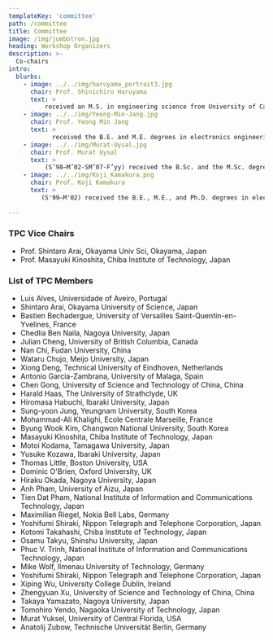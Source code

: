 ```yaml
---
templateKey: 'committee'
path: /committee
title: Committee
image: /img/jumbotron.jpg
heading: Workshop Organizers
description: >-
  Co-chairs
intro:
  blurbs: 
    - image: ../../img/haruyama_portrait3.jpg
      chair: Prof. Shinichiro Haruyama
      text: >
          received an M.S. in engineering science from University of California at Berkeley in 1983 and a Ph.D. in computer science from the University of Texas at Austin in 1990. He worked for Bell Laboratories of AT&T and Lucent Technologies, U.S.A from 1991 to 1996, and for Sony Computer Science Laboratories, Inc. from 1998 to 2002, when he joined Keio University. Other than his research activities of free-space optical communication, he made an effort to establish the standardization of IEC 62943 “Visible light beacon system for multimedia applications” in 2017 which can be used as a universal ID for visible light transmitters.
    - image: ../../img/Yeong-Min-Jang.jpg
      chair: Prof. Yeong Min Jang
      text: >
            received the B.E. and M.E. degrees in electronics engineering from Kyungpook National University, South Korea, in 1985 and 1987, respectively, and the Ph.D. degree in computer science from the University of Massachusetts, USA, in 1999. He was with the Electronics and Telecommunications Research Institute, from 1987 to 2000. Since 2002, he has been with the School of Electrical Engineering, Kookmin University, Seoul, South Korea, where he has been the Director of the Ubiquitous IT Convergence Center, in 2005 and 2010, the Director of the LED Convergence Research Cen-ter, since 2010, the Director of the Internet of Energy Research Center, since 2018, and the Director of the Telematics Research Institute, since 2021. He has organized several conferences and workshops, such as the International Conference on Ubiquitous and Future Networks, from 2009 to 2017, the International Conference on ICT Convergence, from 2010 to 2016, the Interna-tional Conference on Artificial Intelligence in Information and Communication, from 2019 to 2021, the International Conference on Information Networking, in 2015, and the International Workshop on Optical Wireless LED Communication Networks, from 2013 to 2016. He is a Fellow of the KICS. He had served as the Executive Director of KICS, from 2006 to 2014, the Vice President of KICS, from 2014 to 2016, and the Executive Vice President of KICS, in 2018. He was also the President of KICS, in 2019. He served as the Chairman for the IEEE 802.15 Optical Camera Communications Study Group, in 2014, and the IEEE 802.15.7m Optical Wireless Communications TG. So, he successfully published IEEE 802.15.7-2018 and ISO 22738:2020 standard. He is the Chairman of IEEE 802.15.7a Higher Rate and Longer Range OCC TG, since 2020.
    - image: ../../img/Murat-Uysal.jpg
      chair: Prof. Murat Uysal
      text: >
          (S’98–M’02-SM’07-F’yy) received the B.Sc. and the M.Sc. degree in electronics and communication engi-neering from Istanbul Technical University, Istanbul, Turkey, in 1995 and 1998, respectively, and the Ph.D. degree in electrical engineering from Texas A&M University, College Station, Texas, in 2001. He is currently a Full Professor and Chair of the De-partment of Electrical and Electronics Engineering at Ozyegin University, Istanbul, Turkey. He also serves as the Founding Di-rector of Center of Excellence in Optical Wireless Communication Technologies (OKATEM). Dr. Uysal is an IEEE Fellow and active contributor to his professional society. He was the Chair of IEEE Turkey Section (2015-2019) and the Chair of EU COST Action OPTICWISE (2011-2015). Over the years, he served as an Editor for IEEE Transactions on Wireless Communi-cations, IEEE Transactions on Communications, IEEE Transactions on Vehicular Technology, IEEE Communications Letters, Wiley Wireless Communications and Mobile Computing (WCMC), Wiley Transactions on Emerging Telecommunications Tech-nologies (ETT) as well as Guest Editor of IEEE JSAC (2009 and 2015). 
    - image: ../../img/Koji_Kamakura.png
      chair: Prof. Koji Kamakura
      text: >
         (S'99–M'02) received the B.E., M.E., and Ph.D. degrees in electrical engineering from Keio University, Yokohama, Japan, in 1997, 1999, and 2002, respectively. He is a Professor at Department of Computer Science, Chiba Institute of Technology, Chiba, Japan. From 2002 to 2006, he was an Assistant Professor at the Department of Electronics and Mechanical Engineering, Chiba University, Chiba, Japan. From 2006 to 2015, he was an Associate Professor with the Department of Computer Science, Chiba Institute of Technology, Chiba, Japan. He was a Visiting Professor at Heudiasyc, Université de Technologie de Compiègne, France, from April 2013 to March 2014. He was a Visiting Scientist at the School of Information Technology and Engineering, University of Ottawa, Ottawa, ON, Canada, in 2002 and 2003. From 2000 to 2002, he was a Special Researcher of Fellowships of the Japan Society for the Promotion for Science, for Japanese Junior Scientists. His research interests include optical communication theory and system analysis. He is a Member of the IEICE. He received the 14th Telecom System Technology Award for Students from the Telecommunications Advancement Foundation in 1999 and the Ericsson Young Scientist Award in 2002.

---
```


### TPC Vice Chairs 
- Prof. Shintaro Arai, Okayama Univ Sci, Okayama, Japan
- Prof. Masayuki Kinoshita, Chiba Institute of Technology, Japan

### List of TPC Members

- Luis Alves, Universidade of Aveiro, Portugal
- Shintaro Arai, Okayama University of Science, Japan
- Bastien Bechadergue, University of Versailles Saint-Quentin-en-Yvelines, France
- Chedlia Ben Naila, Nagoya University, Japan
- Julian Cheng, University of British Columbia, Canada
- Nan Chi, Fudan University, China
- Wataru Chujo, Meijo University, Japan
- Xiong Deng, Technical University of Eindhoven, Netherlands
- Antonio Garcia-Zambrana, University of Malaga, Spain
- Chen Gong, University of Science and Technology of China, China
- Harald Haas, The University of Strathclyde, UK
- Hiromasa Habuchi, Ibaraki University, Japan
- Sung-yoon Jung, Yeungnam University, South Korea
- Mohammad-Ali Khalighi, Ecole Centrale Marseille, France
- Byung Wook Kim, Changwon National University, South Korea
- Masayuki Kinoshita, Chiba Institute of Technology, Japan
- Motoi Kodama, Tamagawa University, Japan
- Yusuke Kozawa, Ibaraki University, Japan
- Thomas Little, Boston University, USA
- Dominic O'Brien, Oxford University, UK
- Hiraku Okada, Nagoya University, Japan
- Anh Pham, University of Aizu, Japan
- Tien Dat Pham, National Institute of Information and Communications Technology, Japan
- Maximilian Riegel, Nokia Bell Labs, Germany
- Yoshifumi Shiraki, Nippon Telegraph and Telephone Corporation, Japan
- Kotomi Takahashi, Chiba Institute of Technology, Japan
- Osamu Takyu, Shinshu University, Japan
- Phuc V. Trinh, National Institute of Information and Communications Technology, Japan
- Mike Wolf, Ilmenau University of Technology, Germany
- Yoshifumi Shiraki, Nippon Telegraph and Telephone Corporation, Japan
- Xiping Wu, University College Dublin, Ireland
- Zhengyuan Xu, University of Science and Technology of China, China
- Takaya Yamazato, Nagoya University, Japan
- Tomohiro Yendo, Nagaoka University of Technology, Japan
- Murat Yuksel, University of Central Florida, USA
- Anatolij Zubow, Technische Universität Berlin, Germany
